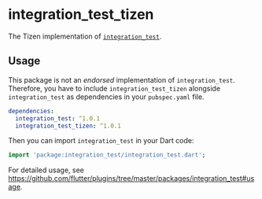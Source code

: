 # integration_test_tizen

The Tizen implementation of [`integration_test`](https://github.com/flutter/plugins/tree/master/packages/integration_test).

## Usage

This package is not an _endorsed_ implementation of `integration_test`. Therefore, you have to include `integration_test_tizen` alongside `integration_test` as dependencies in your `pubspec.yaml` file.

```yaml
dependencies:
  integration_test: ^1.0.1
  integration_test_tizen: ^1.0.1
```

Then you can import `integration_test` in your Dart code:

```dart
import 'package:integration_test/integration_test.dart';
```

For detailed usage, see https://github.com/flutter/plugins/tree/master/packages/integration_test#usage.
